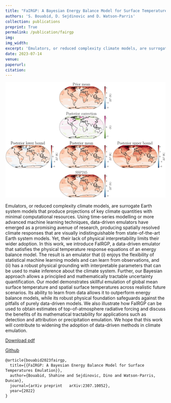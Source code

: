 ```yaml
---
title: "FaIRGP: A Bayesian Energy Balance Model for Surface Temperatures Emulation"
authors: 'S. Bouabid, D. Sejdinovic and D. Watson-Parris'
collection: publications
preprint: True
permalink: /publication/fairgp
img:
img_width:
excerpt: 'Emulators, or reduced complexity climate models, are surrogate Earth system models that produce projections of key climate quantities with minimal computational resources. Using time-series modelling or more advanced machine learning techniques data-driven emulators have emerged [...]'
date: 2023-07-14
venue:
paperurl:
citation:
---
```



<center>
  <p align="center">
    <img src="/images/fairgp.jpg" alt="figure" width="700"/>
  </p>
</center>


Emulators, or reduced complexity climate models, are surrogate Earth system models that produce projections of key climate quantities with minimal computational resources. Using time-series modelling or more advanced machine learning techniques, data-driven emulators have emerged as a promising avenue of research, producing spatially resolved climate responses that are visually indistinguishable from state-of-the-art Earth system models. Yet, their lack of physical interpretability limits their wider adoption. In this work, we introduce FaIRGP, a data-driven emulator that satisfies the physical temperature response equations of an energy balance model. The result is an emulator that (i) enjoys the flexibility of statistical machine learning models and can learn from observations, and (ii) has a robust physical grounding with interpretable parameters that can be used to make inference about the climate system. Further, our Bayesian approach allows a principled and mathematically tractable uncertainty quantification. Our model demonstrates skillful emulation of global mean surface temperature and spatial surface temperatures across realistic future scenarios. Its ability to learn from data allows it to outperform energy balance models, while its robust physical foundation safeguards against the pitfalls of purely data-driven models. We also illustrate how FaIRGP can be used to obtain estimates of top-of-atmosphere radiative forcing and discuss the benefits of its mathematical tractability for applications such as detection and attribution or precipitation emulation. We hope that this work will contribute to widening the adoption of data-driven methods in climate emulation.

[Download pdf](https://arxiv.org/abs/2307.10052)

[Github](https://github.com/shahineb/fairgp)

```
@article{bouabid2023fairgp,
  title={{FaIRGP: A Bayesian Energy Balance Model for Surface Temperatures Emulation}},
  author={Bouabid, Shahine and Sejdinovic, Dino and Watson-Parris, Duncan},
  journal={arXiv preprint 	arXiv:2307.10052},
  year={2022}
}
```
